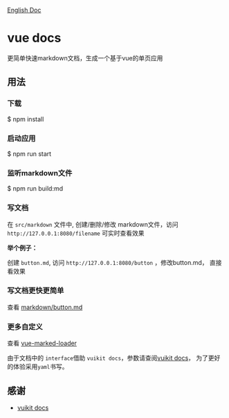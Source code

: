 [English Doc](./README-en.md)

# vue docs

更简单快速markdown文档，生成一个基于vue的单页应用

## 用法

### 下载

$ npm install

### 启动应用

$ npm run start

### 监听markdown文件

$ npm run build:md

### 写文档

在 `src/markdown` 文件中, 创建/删除/修改 markdown文件，访问 `http://127.0.0.1:8080/filename` 可实时查看效果

**举个例子：**

创建 `button.md`, 访问 `http://127.0.0.1:8080/button` ，修改button.md， 直接看效果

### 写文档更快更简单

查看 [markdown/button.md](./src/markdown/button.md)

### 更多自定义

查看 [vue-marked-loader](https://github.com/Jerret321/vue-marked-loader)

由于文档中的 `interface`借助 `vuikit docs`，参数请查阅[vuikit docs](https://vuikit.github.io/vuikit-docs/)， 为了更好的体验采用`yaml`书写。

## 感谢

- [vuikit docs](https://vuikit.github.io/vuikit-docs/)